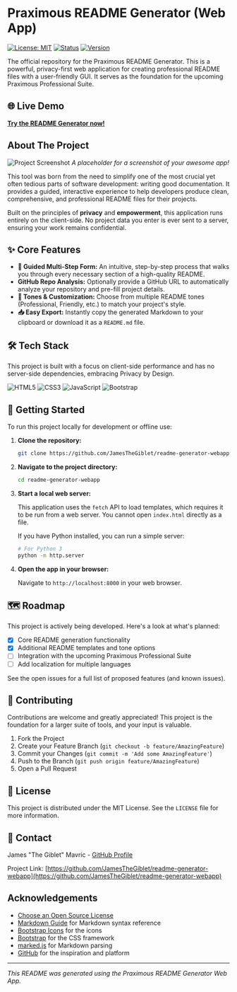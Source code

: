 # Praximous README Generator (Web App)

[![License: MIT](https://img.shields.io/badge/License-MIT-yellow.svg)](https://opensource.org/licenses/MIT)
[![Status](https://img.shields.io/badge/status-active-brightgreen)](https://github.com/jamesthegiblet/readme-generator-webapp)
[![Version](https://img.shields.io/badge/version-1.0.0-blue)](https://github.com/jamesthegiblet/readme-generator-webapp)

The official repository for the Praximous README Generator. This is a powerful, privacy-first web application for creating professional README files with a user-friendly GUI. It serves as the foundation for the upcoming Praximous Professional Suite.

## 🌐 Live Demo

[**Try the README Generator now!**](https://jamesthegiblet.github.io/readme-generator-webapp/)  <!-- Replace with your actual deployment link -->

## About The Project

![Project Screenshot](https://user-images.githubusercontent.com/12345/123456789-abcdef.png)
*A placeholder for a screenshot of your awesome app!*

This tool was born from the need to simplify one of the most crucial yet often tedious parts of software development: writing good documentation. It provides a guided, interactive experience to help developers produce clean, comprehensive, and professional README files for their projects.

Built on the principles of **privacy** and **empowerment**, this application runs entirely on the client-side. No project data you enter is ever sent to a server, ensuring your work remains confidential.

## ✨ Core Features

* **📝 Guided Multi-Step Form:** An intuitive, step-by-step process that walks you through every necessary section of a high-quality README.
* **GitHub Repo Analysis:** Optionally provide a GitHub URL to automatically analyze your repository and pre-fill project details.
* **🎨 Tones & Customization:** Choose from multiple README tones (Professional, Friendly, etc.) to match your project's style.
* **📥 Easy Export:** Instantly copy the generated Markdown to your clipboard or download it as a `README.md` file.

## 🛠️ Tech Stack

This project is built with a focus on client-side performance and has no server-side dependencies, embracing Privacy by Design.

![HTML5](https://img.shields.io/badge/html5-%23E34F26.svg?style=for-the-badge&logo=html5&logoColor=white)
![CSS3](https://img.shields.io/badge/css3-%231572B6.svg?style=for-the-badge&logo=css3&logoColor=white)
![JavaScript](https://img.shields.io/badge/javascript-%23323330.svg?style=for-the-badge&logo=javascript&logoColor=%23F7DF1E)
![Bootstrap](https://img.shields.io/badge/bootstrap-%237952B3.svg?style=for-the-badge&logo=bootstrap&logoColor=white)

## 🚀 Getting Started

To run this project locally for development or offline use:

1. **Clone the repository:**

    ```bash
    git clone https://github.com/JamesTheGiblet/readme-generator-webapp.git
    ```

2. **Navigate to the project directory:**

    ```sh
    cd readme-generator-webapp
    ```

3. **Start a local web server:**

    This application uses the `fetch` API to load templates, which requires it to be run from a web server. You cannot open `index.html` directly as a file.

    If you have Python installed, you can run a simple server:

    ```sh
    # For Python 3
    python -m http.server
    ```

4. **Open the app in your browser:**

    Navigate to `http://localhost:8000` in your web browser.

## 🗺️ Roadmap

This project is actively being developed. Here's a look at what's planned:

* [x] Core README generation functionality
* [x] Additional README templates and tone options
* [ ] Integration with the upcoming Praximous Professional Suite
* [ ] Add localization for multiple languages

See the open issues for a full list of proposed features (and known issues).

## 🤝 Contributing

Contributions are welcome and greatly appreciated! This project is the foundation for a larger suite of tools, and your input is valuable.

1. Fork the Project
2. Create your Feature Branch (`git checkout -b feature/AmazingFeature`)
3. Commit your Changes (`git commit -m 'Add some AmazingFeature'`)
4. Push to the Branch (`git push origin feature/AmazingFeature`)
5. Open a Pull Request

## 📄 License

This project is distributed under the MIT License. See the `LICENSE` file for more information.

## 👤 Contact

James "The Giblet" Mavric - [GitHub Profile](https://github.com/JamesTheGiblet)

Project Link: [https://github.com/JamesTheGiblet/readme-generator-webapp](https://github.com/JamesTheGiblet/readme-generator-webapp)

## Acknowledgements

* [Choose an Open Source License](https://choosealicense.com)
* [Markdown Guide](https://www.markdownguide.org/) for Markdown syntax reference
* [Bootstrap Icons](https://icons.getbootstrap.com/) for the icons
* [Bootstrap](https://getbootstrap.com/) for the CSS framework
* [marked.js](https://marked.js.org/) for Markdown parsing
* [GitHub](https://github.com/) for the inspiration and platform

---

*This README was generated using the Praximous README Generator Web App.*
